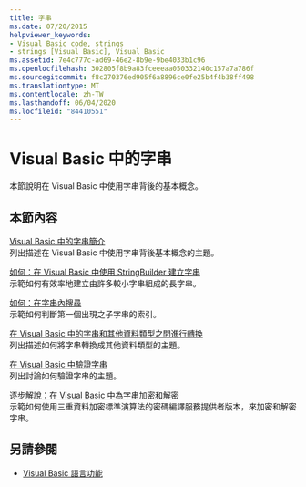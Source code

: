 ```yaml
---
title: 字串
ms.date: 07/20/2015
helpviewer_keywords:
- Visual Basic code, strings
- strings [Visual Basic], Visual Basic
ms.assetid: 7e4c777c-ad69-46e2-8b9e-9be4033b1c96
ms.openlocfilehash: 302805f8b9a83fceeeaa050332140c157a7a786f
ms.sourcegitcommit: f8c270376ed905f6a8896ce0fe25b4f4b38ff498
ms.translationtype: MT
ms.contentlocale: zh-TW
ms.lasthandoff: 06/04/2020
ms.locfileid: "84410551"
---
```

# <a name="strings-in-visual-basic"></a>Visual Basic 中的字串
本節說明在 Visual Basic 中使用字串背後的基本概念。  
  
## <a name="in-this-section"></a>本節內容  
 [Visual Basic 中的字串簡介](introduction-to-strings.md)  
 列出描述在 Visual Basic 中使用字串背後基本概念的主題。  
  
 [如何：在 Visual Basic 中使用 StringBuilder 建立字串](how-to-create-strings-using-a-stringbuilder.md)  
 示範如何有效率地建立由許多較小字串組成的長字串。  
  
 [如何：在字串內搜尋](how-to-search-within-a-string.md)  
 示範如何判斷第一個出現之子字串的索引。  
  
 [在 Visual Basic 中的字串和其他資料類型之間進行轉換](converting-between-strings-and-other-data-types.md)  
 列出描述如何將字串轉換成其他資料類型的主題。  
  
 [在 Visual Basic 中驗證字串](validating-strings.md)  
 列出討論如何驗證字串的主題。  
  
 [逐步解說：在 Visual Basic 中為字串加密和解密](walkthrough-encrypting-and-decrypting-strings.md)  
 示範如何使用三重資料加密標準演算法的密碼編譯服務提供者版本，來加密和解密字串。  
  
## <a name="see-also"></a>另請參閱

- [Visual Basic 語言功能](../index.md)
